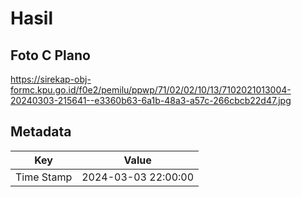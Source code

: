 # Hasil

## Foto C Plano

https://sirekap-obj-formc.kpu.go.id/f0e2/pemilu/ppwp/71/02/02/10/13/7102021013004-20240303-215641--e3360b63-6a1b-48a3-a57c-266cbcb22d47.jpg


## Metadata

| Key        | Value               |
| ---------- | ------------------- |
| Time Stamp | 2024-03-03 22:00:00 |



